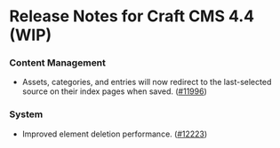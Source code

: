 # Release Notes for Craft CMS 4.4 (WIP)

### Content Management
- Assets, categories, and entries will now redirect to the last-selected source on their index pages when saved. ([#11996](https://github.com/craftcms/cms/discussions/11996))

### System
- Improved element deletion performance. ([#12223](https://github.com/craftcms/cms/pull/12223))
